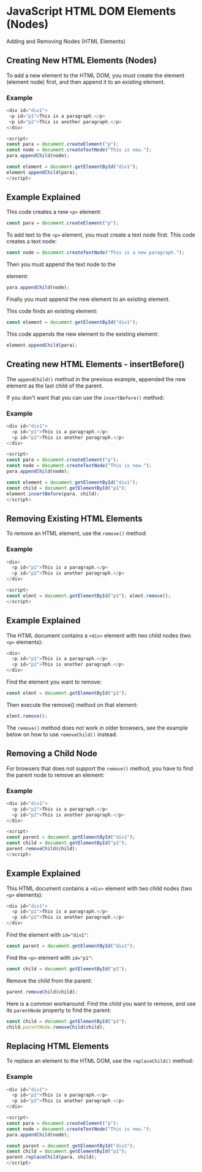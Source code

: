 # JavaScript HTML DOM Elements (Nodes)
Adding and Removing Nodes (HTML Elements)

## Creating New HTML Elements (Nodes)
To add a new element to the HTML DOM, you must create the element (element node) first, and then append it to an existing element.

 ### Example
 ```js
<div id="div1">
  <p id="p1">This is a paragraph.</p>
  <p id="p2">This is another paragraph.</p>
</div>

<script>
const para = document.createElement("p");
const node = document.createTextNode("This is new.");
para.appendChild(node);

const element = document.getElementById("div1");
element.appendChild(para);
</script>
```

## Example Explained 
This code creates a new `<p>` element:
```js
const para = document.createElement("p");
```

To add text to the `<p>` element, you must create a text node first. This code creates a text node:
```js
const node = document.createTextNode("This is a new paragraph.");
```

Then you must append the text node to the <p> element:
```js
para.appendChild(node);
```

Finally you must append the new element to an existing element.

This code finds an existing element:
```js
const element = document.getElementById("div1");
```

This code appends the new element to the existing element:
```js
element.appendChild(para);
```


## Creating new HTML Elements - insertBefore()
The `appendChild()` method in the previous example, appended the new element as the last child of the parent.

If you don't want that you can use the `insertBefore()` method:

### Example
```js
<div id="div1">
  <p id="p1">This is a paragraph.</p>
  <p id="p2">This is another paragraph.</p>
</div>

<script>
const para = document.createElement("p");
const node = document.createTextNode("This is new.");
para.appendChild(node);

const element = document.getElementById("div1");
const child = document.getElementById("p1");
element.insertBefore(para, child);
</script>
```


## Removing Existing HTML Elements
To remove an HTML element, use the `remove()` method:

### Example
```js
<div>
  <p id="p1">This is a paragraph.</p>
  <p id="p2">This is another paragraph.</p>
</div>

<script>
const elmnt = document.getElementById("p1"); elmnt.remove();
</script>
```


## Example Explained 
The HTML document contains a `<div>` element with two child nodes (two `<p>` elements):
```js
<div>
  <p id="p1">This is a paragraph.</p>
  <p id="p2">This is another paragraph.</p>
</div>
```

Find the element you want to remove:
```js
const elmnt = document.getElementById("p1");
```

Then execute the remove() method on that element:
```js
elmnt.remove();
```

The `remove()` method does not work in older browsers, see the example below on how to use `removeChild()` instead.



## Removing a Child Node
For browsers that does not support the `remove()` method, you have to find the parent node to remove an element:

### Example
```js
<div id="div1">
  <p id="p1">This is a paragraph.</p>
  <p id="p2">This is another paragraph.</p>
</div>

<script>
const parent = document.getElementById("div1");
const child = document.getElementById("p1");
parent.removeChild(child);
</script>
```


## Example Explained 

This HTML document contains a `<div>` element with two child nodes (two `<p>` elements):
```js
<div id="div1">
  <p id="p1">This is a paragraph.</p>
  <p id="p2">This is another paragraph.</p>
</div>
```

Find the element with `id="div1"`:
```js
const parent = document.getElementById("div1");
```

Find the `<p>` element with `id="p1"`:
```js
const child = document.getElementById("p1");
```

Remove the child from the parent:
```js
parent.removeChild(child);
```

Here is a common workaround: Find the child you want to remove, and use its `parentNode` property to find the parent:

```js
const child = document.getElementById("p1");
child.parentNode.removeChild(child);
```

## Replacing HTML Elements 
To replace an element to the HTML DOM, use the `replaceChild()` method:

### Example
```js
<div id="div1">
  <p id="p1">This is a paragraph.</p>
  <p id="p2">This is another paragraph.</p>
</div>

<script>
const para = document.createElement("p");
const node = document.createTextNode("This is new.");
para.appendChild(node);

const parent = document.getElementById("div1");
const child = document.getElementById("p1");
parent.replaceChild(para, child);
</script>
```